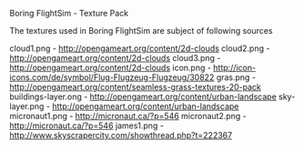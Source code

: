 Boring FlightSim - Texture Pack

The textures used in Boring FlightSim are subject of following sources

cloud1.png - http://opengameart.org/content/2d-clouds
cloud2.png - http://opengameart.org/content/2d-clouds
cloud3.png - http://opengameart.org/content/2d-clouds
icon.png - http://icon-icons.com/de/symbol/Flug-Flugzeug-Flugzeug/30822
gras.png - http://opengameart.org/content/seamless-grass-textures-20-pack
buildings-layer.ong - http://opengameart.org/content/urban-landscape
sky-layer.png - http://opengameart.org/content/urban-landscape
micronaut1.png - http://micronaut.ca/?p=546
micronaut2.png - http://micronaut.ca/?p=546
james1.png - http://www.skyscrapercity.com/showthread.php?t=222367